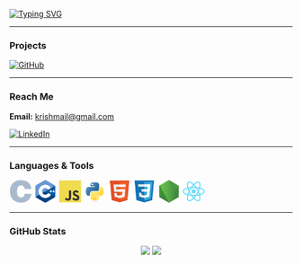 <!-- Typing animation with backspace effect -->
[![Typing SVG](https://readme-typing-svg.herokuapp.com?font=Fira+Code&size=28&duration=2500&pause=1000&color=00F723&center=true&vCenter=true&width=650&lines=Hi+there+%F0%9F%91%8B;I+am+Krish+Anand)](https://git.io/typing-svg)

---

### Projects
[![GitHub](https://img.shields.io/badge/My%20GitHub-181717?style=for-the-badge&logo=github&logoColor=white)](https://github.com/Krish-Anand-dev?tab=repositories)

---

### Reach Me
**Email:** [krishmail@gmail.com](mailto:krishmail@gmail.com)  

[![LinkedIn](https://img.shields.io/badge/LinkedIn-0A66C2?style=for-the-badge&logo=linkedin&logoColor=white)](https://www.linkedin.com/in/krish-anand-4821bb377/)

---

### Languages & Tools

<p align="left">
  <img src="https://raw.githubusercontent.com/devicons/devicon/master/icons/c/c-original.svg" alt="C" width="40" height="40"/> 
  <img src="https://raw.githubusercontent.com/devicons/devicon/master/icons/cplusplus/cplusplus-original.svg" alt="C++" width="40" height="40"/> 
  <img src="https://raw.githubusercontent.com/devicons/devicon/master/icons/javascript/javascript-original.svg" alt="JS" width="40" height="40"/> 
  <img src="https://raw.githubusercontent.com/devicons/devicon/master/icons/python/python-original.svg" alt="Python" width="40" height="40"/> 
  <img src="https://raw.githubusercontent.com/devicons/devicon/master/icons/html5/html5-original.svg" alt="HTML" width="40" height="40"/> 
  <img src="https://raw.githubusercontent.com/devicons/devicon/master/icons/css3/css3-original.svg" alt="CSS" width="40" height="40"/> 
  <img src="https://raw.githubusercontent.com/devicons/devicon/master/icons/nodejs/nodejs-original.svg" alt="Node.js" width="40" height="40"/> 
  <img src="https://raw.githubusercontent.com/devicons/devicon/master/icons/react/react-original.svg" alt="React" width="40" height="40"/> 
</p>

---

### GitHub Stats

<p align="center">
  <img src="https://github-readme-stats.vercel.app/api?username=Krish-Anand-dev&show_icons=true&theme=radical" height="100"/>
  <img src="https://github-readme-stats.vercel.app/api/top-langs/?username=Krish-Anand-dev&layout=compact&theme=radical" height="150"/>
</p>
